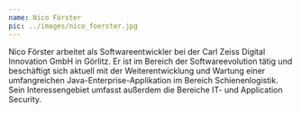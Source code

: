 ```yaml
---
name: Nico Förster
pic: ../images/nico_foerster.jpg
---
```


Nico Förster arbeitet als Softwareentwickler bei der Carl Zeiss Digital Innovation GmbH in Görlitz. Er ist im Bereich
der Softwareevolution tätig und beschäftigt sich aktuell mit der Weiterentwicklung und Wartung einer umfangreichen
Java-Enterprise-Applikation im Bereich Schienenlogistik. Sein Interessengebiet umfasst außerdem die Bereiche IT- und
Application Security.
